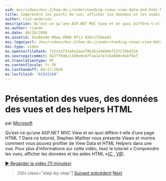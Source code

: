 ```yaml
---
uid: mvc/videos/mvc-2/how-do-i/understanding-views-view-data-and-html-helpers
title: Comprendre les points de vue, afficher les données et les aides HTML (fr) Microsoft Docs
author: rick-anderson
description: Qu’est-ce qu’une ASP.NET MVC View et en quoi diffère-t-elle d’une page HTML ? Dans ce tutoriel, Stephen Walther vous présente Views et démontre comment vous pouvez t ...
ms.author: riande
ms.date: 08/20/2008
ms.assetid: 81e8ee8e-00ea-4988-9f11-920c1728ee43
msc.legacyurl: /mvc/videos/mvc-2/how-do-i/understanding-views-view-data-and-html-helpers
msc.type: video
ms.openlocfilehash: 712ca1f33a0a2aea79b361a48b66f237276bd324
ms.sourcegitcommit: 022f79dbc1350e0c6ffaa1e7e7c6e850cdabf9af
ms.translationtype: MT
ms.contentlocale: fr-FR
ms.lasthandoff: 04/17/2020
ms.locfileid: "81543169"
---
```

# <a name="understanding-views-view-data-and-html-helpers"></a>Présentation des vues, des données des vues et des helpers HTML

par [Microsoft](https://github.com/microsoft)

Qu’est-ce qu’une ASP.NET MVC View et en quoi diffère-t-elle d’une page HTML ? Dans ce tutoriel, Stephen Walther vous présente Views et montre comment vous pouvez profiter de View Data et HTML Helpers dans une vue. Pour plus d’informations sur cette vidéo, lisez le tutoriel « Comprendre les vues, afficher les données et les aides HTML »[(C ,](../../../overview/older-versions-1/views/asp-net-mvc-views-overview-cs.md) [VB](../../../overview/older-versions-1/views/asp-net-mvc-views-overview-vb.md)).

[&#9654; Regarder la vidéo (11 minutes)](https://channel9.msdn.com/Blogs/ASP-NET-Site-Videos/understanding-views-view-data-and-html-helpers)

> [!div class="step-by-step"]
> [Suivant précédent](understanding-controllers-controller-actions-and-action-results.md)
> [Next](an-introduction-to-url-routing.md)
